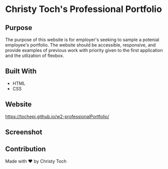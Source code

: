 # Christy Toch's Professional Portfolio

## Purpose
The purpose of this website is for employer's seeking to sample a potenial employee's portfolio. The website should be accessible, responsive, and provide examples of previous work with priority given to the first application and the utlization of flexbox.

## Built With
* HTML
* CSS

## Website
https://tochepi.github.io/w2-professionalPortfolio/

## Screenshot
 
## Contribution
Made with &hearts; by Christy Toch